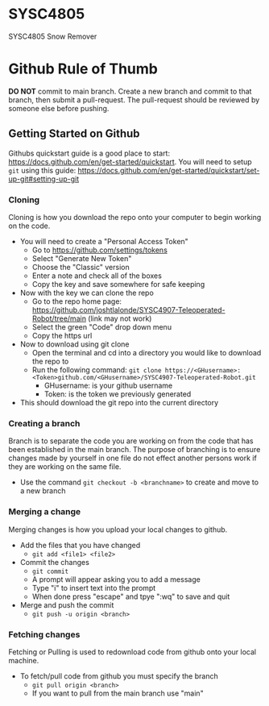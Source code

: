 # SYSC4805
SYSC4805 Snow Remover 

# Github Rule of Thumb
**DO NOT** commit to main branch.
Create a new branch and commit to that branch, then submit a pull-request. 
The pull-request should be reviewed by someone else before pushing.

## Getting Started on Github
Githubs quickstart guide is a good place to start: https://docs.github.com/en/get-started/quickstart.
You will need to setup `git` using this guide: https://docs.github.com/en/get-started/quickstart/set-up-git#setting-up-git

### Cloning
Cloning is how you download the repo onto your computer to begin working on the code.

  - You will need to create a "Personal Access Token"
    - Go to https://github.com/settings/tokens
    - Select "Generate New Token"
    - Choose the "Classic" version
    - Enter a note and check all of the boxes
    - Copy the key and save somewhere for safe keeping
  - Now with the key we can clone the repo
    - Go to the repo home page: https://github.com/joshtlalonde/SYSC4907-Teleoperated-Robot/tree/main (link may not work)
    - Select the green "Code" drop down menu
    - Copy the https url
  - Now to download using git clone
    - Open the terminal and cd into a directory you would like to download the repo to
    - Run the following command: `git clone https://<GHusername>:<Token>github.com/<GHusername>/SYSC4907-Teleoperated-Robot.git`
      - GHusername: is your github username
      - Token: is the token we previously generated
  - This should download the git repo into the current directory

### Creating a branch
Branch is to separate the code you are working on from the code that has been established in the main branch. The purpose of branching is to ensure changes made by yourself in one file do not effect another persons work if they are working on the same file.

- Use the command `git checkout -b <branchname>` to create and move to a new branch

### Merging a change
Merging changes is how you upload your local changes to github.
- Add the files that you have changed
  - `git add <file1> <file2>`
- Commit the changes
  - `git commit`
  - A prompt will appear asking you to add a message
  - Type "i" to insert text into the prompt
  - When done press "escape" and tpye ":wq" to save and quit
- Merge and push the commit
  - `git push -u origin <branch>`
 
### Fetching changes
Fetching or Pulling is used to redownload code from github onto your local machine.
- To fetch/pull code from github you must specify the branch
  - `git pull origin <branch>`
  - If you want to pull from the main branch use "main"

